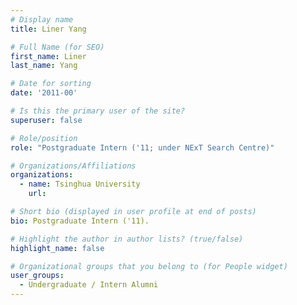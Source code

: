 ```yaml
---
# Display name
title: Liner Yang

# Full Name (for SEO) 
first_name: Liner
last_name: Yang

# Date for sorting
date: '2011-00'

# Is this the primary user of the site?
superuser: false

# Role/position
role: "Postgraduate Intern ('11; under NExT Search Centre)"

# Organizations/Affiliations
organizations:
  - name: Tsinghua University
    url: 

# Short bio (displayed in user profile at end of posts)
bio: Postgraduate Intern ('11). 

# Highlight the author in author lists? (true/false)
highlight_name: false

# Organizational groups that you belong to (for People widget)
user_groups:
  - Undergraduate / Intern Alumni
---
```


